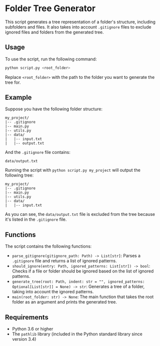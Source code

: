 # Folder Tree Generator

This script generates a tree representation of a folder's structure, including subfolders and files. It also takes into account `.gitignore` files to exclude ignored files and folders from the generated tree.

## Usage

To use the script, run the following command:

```bash
python script.py <root_folder>
```

Replace `<root_folder>` with the path to the folder you want to generate the tree for.

## Example

Suppose you have the following folder structure:

```
my_project/
|-- .gitignore
|-- main.py
|-- utils.py
|-- data/
|   |-- input.txt
|   |-- output.txt
```

And the `.gitignore` file contains:

```
data/output.txt
```

Running the script with `python script.py my_project` will output the following tree:

```
my_project/
|-- .gitignore
|-- main.py
|-- utils.py
|-- data/
|   |-- input.txt
```

As you can see, the `data/output.txt` file is excluded from the tree because it's listed in the `.gitignore` file.

## Functions

The script contains the following functions:

- `parse_gitignore(gitignore_path: Path) -> List[str]`: Parses a `.gitignore` file and returns a list of ignored patterns.
- `should_ignore(entry: Path, ignored_patterns: List[str]) -> bool`: Checks if a file or folder should be ignored based on the list of ignored patterns.
- `generate_tree(root: Path, indent: str = "", ignored_patterns: Optional[List[str]] = None) -> str`: Generates a tree of a folder, taking into account the ignored patterns.
- `main(root_folder: str) -> None`: The main function that takes the root folder as an argument and prints the generated tree.

## Requirements

- Python 3.6 or higher
- The `pathlib` library (included in the Python standard library since version 3.4)